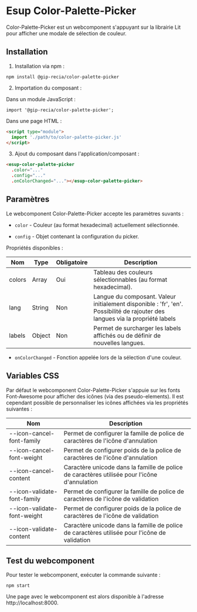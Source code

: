 # **Esup Color-Palette-Picker**

Color-Palette-Picker est un webcomponent s'appuyant sur la librairie Lit pour afficher une modale de sélection de couleur.

## **Installation**

1. Installation via npm :

```shell
npm install @gip-recia/color-palette-picker
```

2. Importation du composant :

Dans un module JavaScript :

```
import '@gip-recia/color-palette-picker';
```

Dans une page HTML :

```html
<script type="module">
  import './path/to/color-palette-picker.js'
</script>
```

3. Ajout du composant dans l'application/composant :

```html
<esup-color-palette-picker
  .color="..."
  .config="..."
  .onColorChanged="..."></esup-color-palette-picker>
```

## **Paramètres**

Le webcomponent Color-Palette-Picker accepte les paramètres suvants :

- `color` - Couleur (au format hexadecimal) actuellement sélectionnée.

- `config` - Objet contenant la configuration du picker.

Propriétés disponibles :

| Nom    | Type   | Obligatoire | Description                                                                                                                   |
| ------ | ------ | ----------- | ----------------------------------------------------------------------------------------------------------------------------- |
| colors | Array  | Oui         | Tableau des couleurs sélectionnables (au format hexadecimal).                                                                 |
| lang   | String | Non         | Langue du composant. Valeur initialement disponible : 'fr', 'en'. Possibilité de rajouter des langues via la propriété labels |
| labels | Object | Non         | Permet de surcharger les labels affichés ou de définir de nouvelles langues.                                                  |

- `onColorChanged` - Fonction appelée lors de la sélection d'une couleur.

## **Variables CSS**

Par défaut le webcomponent Color-Palette-Picker s'appuie sur les fonts Font-Awesome pour afficher des icônes (via des pseudo-elements). Il est cependant possible de personnaliser les icônes affichées via les propriétés suivantes :

| Nom                         | Description                                                                                   |
| --------------------------- | --------------------------------------------------------------------------------------------- |
| --icon-cancel-font-family   | Permet de configurer la famille de police de caractères de l'icône d'annulation               |
| --icon-cancel-font-weight   | Permet de configurer poids de la police de caractères de l'icône d'annulation                 |
| --icon-cancel-content       | Caractère unicode dans la famille de police de caractères utilisée pour l'icône d'annulation  |
| --icon-validate-font-family | Permet de configurer la famille de police de caractères de l'icône de validation              |
| --icon-validate-font-weight | Permet de configurer poids de la police de caractères de l'icône de validation                |
| --icon-validate-content     | Caractère unicode dans la famille de police de caractères utilisée pour l'icône de validation |

## **Test du webcomponent**

Pour tester le webcomponent, exécuter la commande suivante :

```shell
npm start
```

Une page avec le webcomponent est alors disponible à l'adresse http://localhost:8000.
